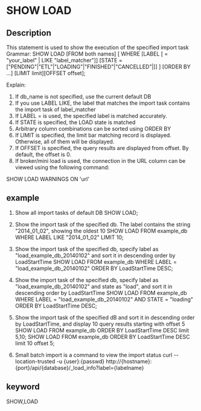 # SHOW LOAD
## Description
This statement is used to show the execution of the specified import task
Grammar:
SHOW LOAD
[FROM both names]
[
WHERE
[LABEL [ = "your_label" | LIKE "label_matcher"]]
[STATE = ["PENDING"|"ETL"|"LOADING"|"FINISHED"|"CANCELLED"|]]
]
[ORDER BY ...]
[LIMIT limit][OFFSET offset];

Explain:
1) If db_name is not specified, use the current default DB
2) If you use LABEL LIKE, the label that matches the import task contains the import task of label_matcher
3) If LABEL = is used, the specified label is matched accurately.
4) If STATE is specified, the LOAD state is matched
5) Arbitrary column combinations can be sorted using ORDER BY
6) If LIMIT is specified, the limit bar matching record is displayed. Otherwise, all of them will be displayed.
7) If OFFSET is specified, the query results are displayed from offset. By default, the offset is 0.
8) If broker/mini load is used, the connection in the URL column can be viewed using the following command:

SHOW LOAD WARNINGS ON 'url'

## example
1. Show all import tasks of default DB
SHOW LOAD;

2. Show the import task of the specified db. The label contains the string "2014_01_02", showing the oldest 10
SHOW LOAD FROM example_db WHERE LABEL LIKE "2014_01_02" LIMIT 10;

3. Show the import task of the specified db, specify label as "load_example_db_20140102" and sort it in descending order by LoadStartTime
SHOW LOAD FROM example_db WHERE LABEL = "load_example_db_20140102" ORDER BY LoadStartTime DESC;

4. Show the import task of the specified db, specify label as "load_example_db_20140102" and state as "load", and sort it in descending order by LoadStartTime
SHOW LOAD FROM example_db WHERE LABEL = "load_example_db_20140102" AND STATE = "loading" ORDER BY LoadStartTime DESC;

5. Show the import task of the specified dB and sort it in descending order by LoadStartTime, and display 10 query results starting with offset 5
SHOW LOAD FROM example_db ORDER BY LoadStartTime DESC limit 5,10;
SHOW LOAD FROM example_db ORDER BY LoadStartTime DESC limit 10 offset 5;

6. Small batch import is a command to view the import status
curl --location-trusted -u {user}:{passwd} http://{hostname}:{port}/api/{database}/_load_info?label={labelname}

## keyword
SHOW,LOAD
